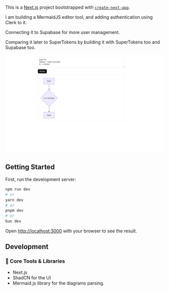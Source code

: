 This is a [Next.js](https://nextjs.org) project bootstrapped with [`create-next-app`](https://nextjs.org/docs/app/api-reference/cli/create-next-app).

I am building a MermaidJS editor tool, and adding authentication using Clerk to it. 

Connecting it to Supabase for more user management.

Comparing it later to SuperTokens by building it with SuperTokens too and Supabase too. 

![alt text](image.png)

## Getting Started

First, run the development server:

```bash
npm run dev
# or
yarn dev
# or
pnpm dev
# or
bun dev
```

Open [http://localhost:3000](http://localhost:3000) with your browser to see the result.

## Development 

### 🔧 Core Tools & Libraries

* Next.js 
* ShadCN for the UI
* Mermaid.js library for the diagrams parsing.

